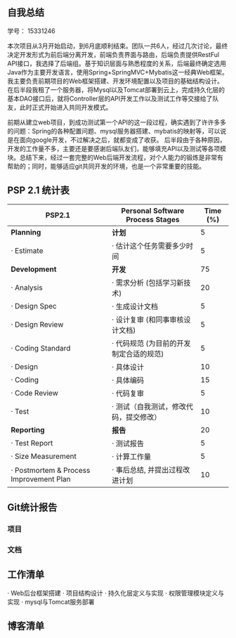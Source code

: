 ## 自我总结
学号：	15331246

本次项目从3月开始启动，到6月底顺利结束。团队一共6人，经过几次讨论，最终决定开发形式为前后端分离开发，前端负责界面与路由，后端负责提供RestFul API接口，我选择了后端组。基于知识层面与熟悉程度的关系，后端最终确定选用Java作为主要开发语言，使用Spring+SpringMVC+Mybatis这一经典Web框架。我主要负责前期项目的Web框架搭建、开发环境配置以及项目的基础结构设计。在后半段我租了一个服务器，将Mysql以及Tomcat部署到云上，完成持久化层的基本DAO接口后，就将Controller层的API开发工作以及测试工作等交接给了队友，此时正式开始进入共同开发模式。

前期从建立web项目，到成功测试第一个API的这一段过程，确实遇到了许许多多的问题：Spring的各种配置问题、mysql服务器搭建、mybatis的映射等，可以说是在面向google开发，不过解决之后，就都变成了收获。 后半段由于各种原因，开发的工作量不多，主要还是要感谢后端队友们，能够填充API以及测试等各项模块。总结下来，经过一套完整的Web后端开发流程，对个人能力的锻炼是非常有帮助的；同时，能够适应git共同开发的环境，也是一个非常重要的技能。


## PSP 2.1 统计表

PSP2.1 | Personal Software Process Stages | Time (%)
-|-|-
**Planning** | **计划** |5
·         Estimate|·         估计这个任务需要多少时间|5
**Development**|**开发**|75
·         Analysis|·         需求分析 (包括学习新技术)|20
·         Design Spec|·         生成设计文档|5
·         Design Review|·         设计复审 (和同事审核设计文档)|5
·         Coding Standard|·         代码规范 (为目前的开发制定合适的规范)|5
·         Design|·         具体设计|10
·         Coding|·         具体编码|15
·         Code Review|·         代码复审|5
·         Test|·         测试（自我测试，修改代码，提交修改）|10
**Reporting**|**报告**|20
·         Test Report|·         测试报告|5
·         Size Measurement|·         计算工作量|5
·         Postmortem & Process Improvement Plan|·         事后总结, 并提出过程改进计划|10

## Git统计报告

### **项目**

### **文档**

## 工作清单

·	Web后台框架搭建
·	项目结构设计
·	持久化层定义与实现
·	权限管理模块定义与实现
·	mysql与Tomcat服务部署

## 博客清单




